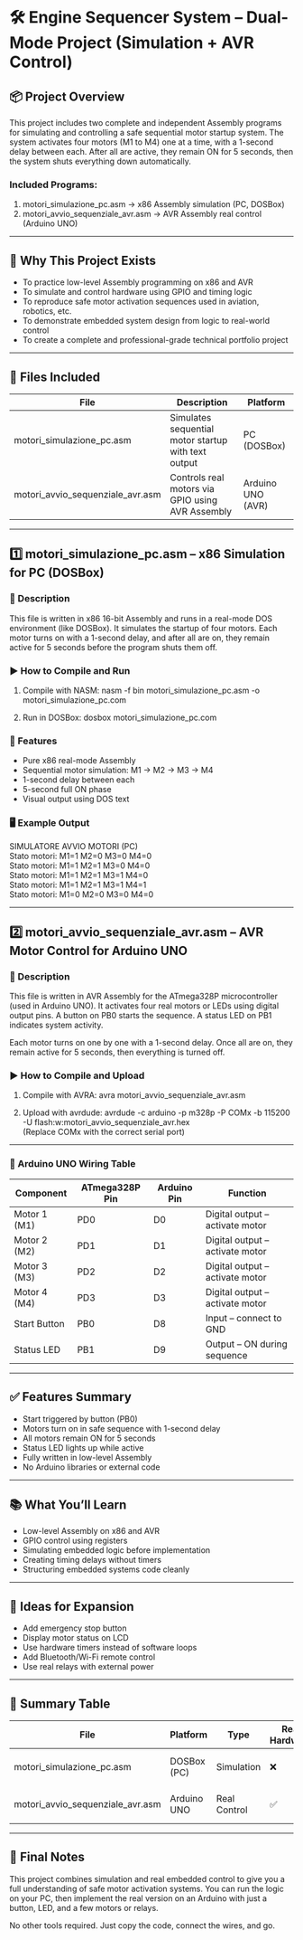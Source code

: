 # 🛠️ Engine Sequencer System – Dual-Mode Project (Simulation + AVR Control)

## 📦 Project Overview

This project includes two complete and independent Assembly programs for simulating and controlling a safe sequential motor startup system. The system activates four motors (M1 to M4) one at a time, with a 1-second delay between each. After all are active, they remain ON for 5 seconds, then the system shuts everything down automatically.

### Included Programs:
1. motori_simulazione_pc.asm → x86 Assembly simulation (PC, DOSBox)
2. motori_avvio_sequenziale_avr.asm → AVR Assembly real control (Arduino UNO)

---

## 🎯 Why This Project Exists

- To practice low-level Assembly programming on x86 and AVR
- To simulate and control hardware using GPIO and timing logic
- To reproduce safe motor activation sequences used in aviation, robotics, etc.
- To demonstrate embedded system design from logic to real-world control
- To create a complete and professional-grade technical portfolio project

---

## 📁 Files Included

| File                                | Description                                                  | Platform             |
|-------------------------------------|--------------------------------------------------------------|----------------------|
| motori_simulazione_pc.asm           | Simulates sequential motor startup with text output          | PC (DOSBox)          |
| motori_avvio_sequenziale_avr.asm    | Controls real motors via GPIO using AVR Assembly             | Arduino UNO (AVR)    |

---

## 1️⃣ motori_simulazione_pc.asm – x86 Simulation for PC (DOSBox)

### 🧠 Description

This file is written in x86 16-bit Assembly and runs in a real-mode DOS environment (like DOSBox). It simulates the startup of four motors. Each motor turns on with a 1-second delay, and after all are on, they remain active for 5 seconds before the program shuts them off.

### ▶️ How to Compile and Run

1. Compile with NASM:
nasm -f bin motori_simulazione_pc.asm -o motori_simulazione_pc.com

2. Run in DOSBox:
dosbox motori_simulazione_pc.com

### 📌 Features

- Pure x86 real-mode Assembly
- Sequential motor simulation: M1 → M2 → M3 → M4
- 1-second delay between each
- 5-second full ON phase
- Visual output using DOS text

### 🖥️ Example Output

SIMULATORE AVVIO MOTORI (PC)  
Stato motori: M1=1 M2=0 M3=0 M4=0  
Stato motori: M1=1 M2=1 M3=0 M4=0  
Stato motori: M1=1 M2=1 M3=1 M4=0  
Stato motori: M1=1 M2=1 M3=1 M4=1  
Stato motori: M1=0 M2=0 M3=0 M4=0

---

## 2️⃣ motori_avvio_sequenziale_avr.asm – AVR Motor Control for Arduino UNO

### 🧠 Description

This file is written in AVR Assembly for the ATmega328P microcontroller (used in Arduino UNO). It activates four real motors or LEDs using digital output pins. A button on PB0 starts the sequence. A status LED on PB1 indicates system activity.

Each motor turns on one by one with a 1-second delay. Once all are on, they remain active for 5 seconds, then everything is turned off.

### ▶️ How to Compile and Upload

1. Compile with AVRA:
avra motori_avvio_sequenziale_avr.asm

2. Upload with avrdude:
avrdude -c arduino -p m328p -P COMx -b 115200 -U flash:w:motori_avvio_sequenziale_avr.hex  
(Replace COMx with the correct serial port)

---

### 🔌 Arduino UNO Wiring Table

| Component     | ATmega328P Pin | Arduino Pin | Function                          |
|--------------|----------------|--------------|-----------------------------------|
| Motor 1 (M1) | PD0            | D0           | Digital output – activate motor   |
| Motor 2 (M2) | PD1            | D1           | Digital output – activate motor   |
| Motor 3 (M3) | PD2            | D2           | Digital output – activate motor   |
| Motor 4 (M4) | PD3            | D3           | Digital output – activate motor   |
| Start Button | PB0            | D8           | Input – connect to GND            |
| Status LED   | PB1            | D9           | Output – ON during sequence       |

---

## ✅ Features Summary

- Start triggered by button (PB0)
- Motors turn on in safe sequence with 1-second delay
- All motors remain ON for 5 seconds
- Status LED lights up while active
- Fully written in low-level Assembly
- No Arduino libraries or external code

---

## 📚 What You’ll Learn

- Low-level Assembly on x86 and AVR
- GPIO control using registers
- Simulating embedded logic before implementation
- Creating timing delays without timers
- Structuring embedded systems code cleanly

---

## 🔧 Ideas for Expansion

- Add emergency stop button
- Display motor status on LCD
- Use hardware timers instead of software loops
- Add Bluetooth/Wi-Fi remote control
- Use real relays with external power

---

## 🧾 Summary Table

| File                              | Platform        | Type         | Real Hardware | Description                         |
|-----------------------------------|------------------|--------------|----------------|-------------------------------------|
| motori_simulazione_pc.asm         | DOSBox (PC)      | Simulation   | ❌              | Visual simulation in DOS            |
| motori_avvio_sequenziale_avr.asm  | Arduino UNO      | Real Control | ✅              | Real motor activation with GPIO     |

---

## 🏁 Final Notes

This project combines simulation and real embedded control to give you a full understanding of safe motor activation systems. You can run the logic on your PC, then implement the real version on an Arduino with just a button, LED, and a few motors or relays.

No other tools required. Just copy the code, connect the wires, and go.

